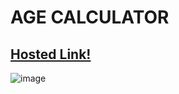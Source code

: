 # AGE CALCULATOR

## [Hosted Link!](https://hsc92180.github.io/Geekster_Assignment/Age_CAlculator/)

![image](https://github.com/hsc92180/Geekster_Assignment/assets/68774484/026e002c-c8b5-4862-baae-a6ebd356974f)
